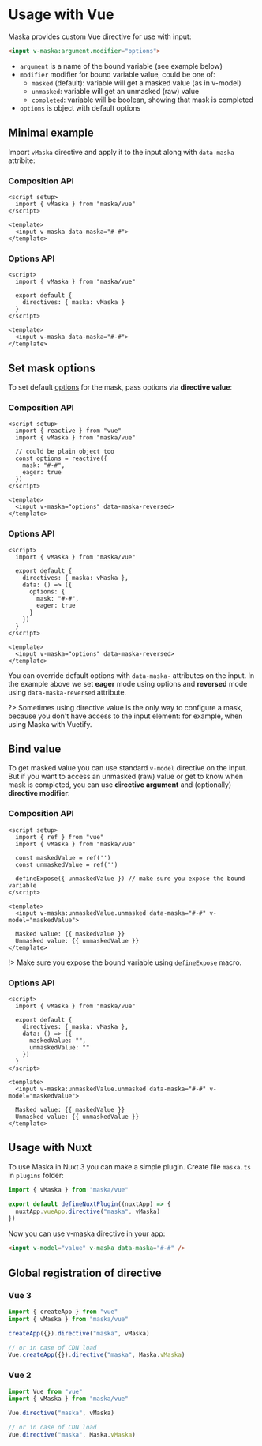 # Usage with Vue

Maska provides custom Vue directive for use with input:

```html
<input v-maska:argument.modifier="options">
```

- `argument` is a name of the bound variable (see example below)
- `modifier` modifier for bound variable value, could be one of:
  - `masked` (default): variable will get a masked value (as in v-model)
  - `unmasked`: variable will get an unmasked (raw) value
  - `completed`: variable will be boolean, showing that mask is completed
- `options` is object with default options

## Minimal example

Import `vMaska` directive and apply it to the input along with `data-maska` attribite:

<!-- tabs:start -->
### **Composition API**

```vue
<script setup>
  import { vMaska } from "maska/vue"
</script>

<template>
  <input v-maska data-maska="#-#">
</template>
```

### **Options API**

```vue
<script>
  import { vMaska } from "maska/vue"

  export default {
    directives: { maska: vMaska }
  }
</script>

<template>
  <input v-maska data-maska="#-#">
</template>
```
<!-- tabs:end -->


## Set mask options

To set default [options](/options) for the mask, pass options via **directive value**:

<!-- tabs:start -->
### **Composition API**

```vue
<script setup>
  import { reactive } from "vue"
  import { vMaska } from "maska/vue"

  // could be plain object too
  const options = reactive({
    mask: "#-#",
    eager: true
  })
</script>

<template>
  <input v-maska="options" data-maska-reversed>
</template>
```

### **Options API**

```vue
<script>
  import { vMaska } from "maska/vue"

  export default {
    directives: { maska: vMaska },
    data: () => ({
      options: {
        mask: "#-#",
        eager: true
      }
    })
  }
</script>

<template>
  <input v-maska="options" data-maska-reversed>
</template>
```
<!-- tabs:end -->

You can override default options with `data-maska-` attributes on the input. In the example above we set **eager** mode using options and **reversed** mode using `data-maska-reversed` attribute.

?> Sometimes using directive value is the only way to configure a mask, because you don't have access to the input element: for example, when using Maska with Vuetify.


## Bind value

To get masked value you can use standard `v-model` directive on the input. But if you want to access an unmasked (raw) value or get to know when mask is completed, you can use **directive argument** and (optionally) **directive modifier**:

<!-- tabs:start -->
### **Composition API**

```vue
<script setup>
  import { ref } from "vue"
  import { vMaska } from "maska/vue"

  const maskedValue = ref('')
  const unmaskedValue = ref('')

  defineExpose({ unmaskedValue }) // make sure you expose the bound variable
</script>

<template>
  <input v-maska:unmaskedValue.unmasked data-maska="#-#" v-model="maskedValue">

  Masked value: {{ maskedValue }}
  Unmasked value: {{ unmaskedValue }}
</template>
```

!> Make sure you expose the bound variable using `defineExpose` macro.

### **Options API**

```vue
<script>
  import { vMaska } from "maska/vue"

  export default {
    directives: { maska: vMaska },
    data: () => ({
      maskedValue: "",
      unmaskedValue: ""
    })
  }
</script>

<template>
  <input v-maska:unmaskedValue.unmasked data-maska="#-#" v-model="maskedValue">

  Masked value: {{ maskedValue }}
  Unmasked value: {{ unmaskedValue }}
</template>
```
<!-- tabs:end -->


## Usage with Nuxt

To use Maska in Nuxt 3 you can make a simple plugin. Create file `maska.ts` in `plugins` folder:

```js
import { vMaska } from "maska/vue"

export default defineNuxtPlugin((nuxtApp) => {
  nuxtApp.vueApp.directive("maska", vMaska)
})
```

Now you can use v-maska directive in your app:

```html
<input v-model="value" v-maska data-maska="#-#" />
```


## Global registration of directive

<!-- tabs:start -->
### **Vue 3**

```js
import { createApp } from "vue"
import { vMaska } from "maska/vue"

createApp({}).directive("maska", vMaska)

// or in case of CDN load
Vue.createApp({}).directive("maska", Maska.vMaska)
```

### **Vue 2**

```js
import Vue from "vue"
import { vMaska } from "maska/vue"

Vue.directive("maska", vMaska)

// or in case of CDN load
Vue.directive("maska", Maska.vMaska)
```
<!-- tabs:end -->
